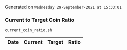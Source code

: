Generated on `Wednesday 29-September-2021 at 15:33:01`

### Current to Target Coin Ratio
`current_coin_ratio.sh`

Date|Current|Target|Ratio
---|---|---|---
